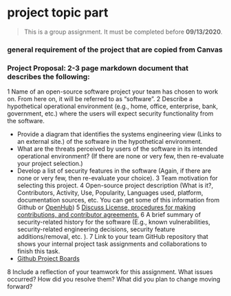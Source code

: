 # project topic part 


> This is a group assignment. It must be completed before **09/13/2020**.

### **general requirement of the project that are copied from Canvas**
### Project Proposal: 2-3 page markdown document that describes the following:
1 Name of an open-source software project your team has chosen to work on. From here on, it will be referred to as “software”.
2 Describe a hypothetical operational environment (e.g., home, office, enterprise, bank, government, etc.) where the users will expect security functionality from the software.
 * Provide a diagram that identifies the systems engineering view (Links to an external site.) of the software in the hypothetical environment. 
 * What are the threats perceived by users of the software in its intended operational environment? (If there are none or very few, then re-evaluate your project selection.)
 * Develop a list of security features in the software (Again, if there are none or very few, then re-evaluate your choice).
3 Team motivation for selecting this project.
4 Open-source project description (What is it?, Contributors, Activity, Use, Popularity, Languages used, platform, documentation sources, etc. You can get some of this information   from Github or [OpenHub](https://www.openhub.net/))
5 [Discuss License, procedures for making contributions, and contributor agreements.](https://opensource.guide/how-to-contribute/#orienting-yourself-to-a-new-project)
6 A brief summary of security-related history for the software (E.g., known vulnerabilities, security-related engineering decisions, security feature additions/removal, etc. ).
7 Link to your team GitHub repository that shows your internal project task assignments and collaborations to finish this task. 
  * [Github Project Boards](https://help.github.com/articles/about-project-boards/)

8 Include a reflection of your teamwork for this assignment. What issues occurred? How did you resolve them? What did you plan to change moving forward? 
